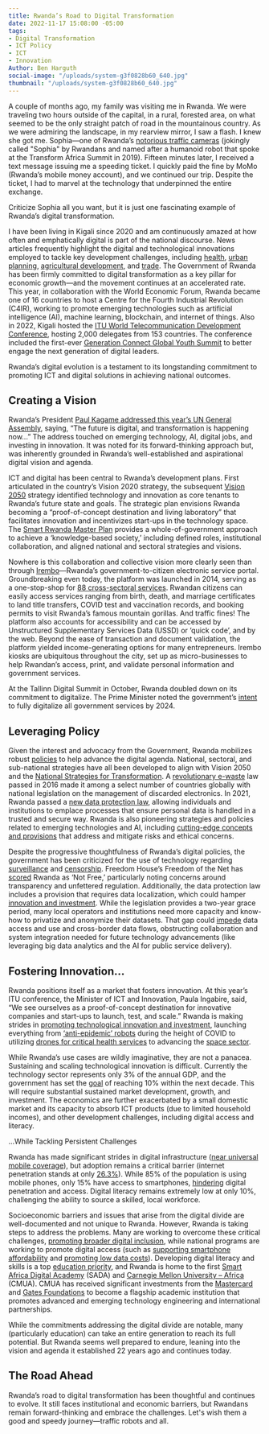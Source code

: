 ```yaml
---
title: Rwanda’s Road to Digital Transformation
date: 2022-11-17 15:08:00 -05:00
tags:
- Digital Transformation
- ICT Policy
- ICT
- Innovation
Author: Ben Harguth
social-image: "/uploads/system-g3f0828b60_640.jpg"
thumbnail: "/uploads/system-g3f0828b60_640.jpg"
---
```


A couple of months ago, my family was visiting me in Rwanda. We were traveling two hours outside of the capital, in a rural, forested area, on what seemed to be the only straight patch of road in the mountainous country. As we were admiring the landscape, in my rearview mirror, I saw a flash. I knew she got me. Sophia—one of Rwanda’s [notorious traffic cameras](https://www.ktpress.rw/2021/11/rwanda-police-drivers-in-traffic-fines-controversy/) (jokingly called "Sophia" by Rwandans and named after a humanoid robot that spoke at the Transform Africa Summit in 2019). Fifteen minutes later, I received a text message issuing me a speeding ticket. I quickly paid the fine by MoMo (Rwanda’s mobile money account), and we continued our trip. Despite the ticket, I had to marvel at the technology that underpinned the entire exchange. 

Criticize Sophia all you want, but it is just one fascinating example of Rwanda’s digital transformation.  

<!--more-->

I have been living in Kigali since 2020 and am continuously amazed at how often and emphatically digital is part of the national discourse. News articles frequently highlight the digital and technological innovations employed to tackle key development challenges, including [health](https://www.afdb.org/en/success-stories/how-rwanda-using-artificial-intelligence-improve-healthcare-55309), [urban planning](https://www.newtimes.co.rw/article/1002/opinions/connectivity-critical-to-transforming-kigali-into-a-smart-city), [agricultural development](https://www.borgenmagazine.com/digital-agriculture-can-help-africa/), and [trade](https://moderndiplomacy.eu/2022/09/25/rwanda-boosting-exports-through-technology-innovation-and-trade-in-services/). The Government of Rwanda has been firmly committed to digital transformation as a key pillar for economic growth—and the movement continues at an accelerated rate. This year, in collaboration with the World Economic Forum, Rwanda became one of 16 countries to host a Centre for the Fourth Industrial Revolution (C4IR), working to promote emerging technologies such as artificial intelligence (AI), machine learning, blockchain, and internet of things. Also in 2022, Kigali hosted the [ITU World Telecommunication Development Conference](https://www.itu.int/en/mediacentre/Pages/PR-2022-06-06-ITU-WTDC-Opens-Kigali.aspx), hosting 2,000 delegates from 153 countries. The conference included the first-ever [Generation Connect Global Youth Summit](https://www.itu.int/hub/2022/05/generation-connect-youth-summit/) to better engage the next generation of digital leaders. 

Rwanda’s digital evolution is a testament to its longstanding commitment to promoting ICT and digital solutions in achieving national outcomes.

## Creating a Vision

Rwanda’s President [Paul Kagame addressed this year’s UN General Assembly](https://allafrica.com/stories/202209220046.html), saying, “The future is digital, and transformation is happening now...” The address touched on emerging technology, AI, digital jobs, and investing in innovation. It was noted for its forward-thinking approach but, was inherently grounded in Rwanda’s well-established and aspirational digital vision and agenda. 

ICT and digital has been central to Rwanda’s development plans. First articulated in the country’s Vision 2020 strategy, the subsequent [Vision 2050](https://www.minecofin.gov.rw/fileadmin/user_upload/Minecofin/Publications/REPORTS/National_Development_Planning_and_Research/Vision_2050/English-Vision_2050_Abridged_version_WEB_Final.pdf) strategy identified technology and innovation as core tenants to Rwanda’s future state and goals. The strategic plan envisions Rwanda becoming a “proof-of-concept destination and living laboratory” that facilitates innovation and incentivizes start-ups in the technology space. The [Smart Rwanda Master Plan](https://www.minict.gov.rw/fileadmin/user_upload/minict_user_upload/Documents/Policies/SMART_RWANDA_MASTERPLAN.pdf) provides a whole-of-government approach to achieve a ‘knowledge-based society,’ including defined roles, institutional collaboration, and aligned national and sectoral strategies and visions. 

Nowhere is this collaboration and collective vision more clearly seen than through [Irembo](https://www.ktpress.rw/2019/01/untold-story-of-irembo-rwandas-one-stop-centre-for-govt-services/)—Rwanda’s government-to-citizen electronic service portal. Groundbreaking even today, the platform was launched in 2014, serving as a one-stop-shop for [88 cross-sectoral services](https://irembo.gov.rw/home/citizen/all_services). Rwandan citizens can easily access services ranging from birth, death, and marriage certificates to land title transfers, COVID test and vaccination records, and booking permits to visit Rwanda’s famous mountain gorillas. And traffic fines! The platform also accounts for accessibility and can be accessed by Unstructured Supplementary Services Data (USSD) or ‘quick code’, and by the web. Beyond the ease of transaction and document validation, the platform yielded income-generating options for many entrepreneurs. Irembo kiosks are ubiquitous throughout the city, set up as micro-businesses to help Rwandan’s access, print, and validate personal information and government services. 

At the Tallinn Digital Summit in October, Rwanda doubled down on its commitment to digitalize. The Prime Minister noted the government’s [intent](https://www.ktpress.rw/2022/10/tallinn-digital-summit-rwanda-to-fully-digitize-government-services-by-2024-pm-ngirente/) to fully digitalize all government services by 2024.

## Leveraging Policy

Given the interest and advocacy from the Government, Rwanda mobilizes robust [policies](https://digitalregulation.org/wp-content/uploads/Collaborative-Regulation_Case-Study-Rwanda_Final_E.pdf) to help advance the digital agenda. National, sectoral, and sub-national strategies have all been developed to align with Vision 2050 and the [National Strategies for Transformation](https://www.nirda.gov.rw/uploads/tx_dce/National_Strategy_For_Trsansformation_-NST1-min.pdf). A [revolutionary e-waste](https://climateportal.rema.gov.rw/fileadmin/user_upload/Documents/Policy/NationalE-WasteManagementPolicyforRwanda.pdf) law passed in 2016 made it among a select number of countries globally with national legislation on the management of discarded electronics. In 2021, Rwanda passed a [new data protection law](https://www.minict.gov.rw/index.php?eID=dumpFile&t=f&f=30553&token=d44bb5a4174c65872b4b0ece892e5d8ba34c8c91), allowing individuals and institutions to emplace processes that ensure personal data is handled in a trusted and secure way. Rwanda is also pioneering strategies and policies related to emerging technologies and AI, including [cutting-edge concepts and provisions](https://digicenter.rw/how-rwandas-ai-policy-helps-to-shape-the-evolving-ai-ecosystem/) that address and mitigate risks and ethical concerns. 

Despite the progressive thoughtfulness of Rwanda’s digital policies, the government has been criticized for the use of technology regarding [surveillance](https://foreignpolicy.com/2021/07/28/nso-pegasus-africa-morocco-rwanda/) and [censorship](https://www.voanews.com/a/rwanda-s-assault-on-youtubers-puts-journalists-in-crosshairs/6342838.html). Freedom House’s Freedom of the Net has [scored](https://freedomhouse.org/country/rwanda/freedom-net/2021) Rwanda as ‘Not Free,’ particularly noting concerns around transparency and unfettered regulation. Additionally, the data protection law includes a provision that requires data localization, which could hamper [innovation and investment](https://www.gsma.com/mobilefordevelopment/wp-content/uploads/2019/03/GSMA_Understanding-the-impact-of-data-localisation.pdf). While the legislation provides a two-year grace period, many local operators and institutions need more capacity and know-how to privatize and anonymize their datasets. That gap could [impede](https://freedomhouse.org/report/freedom-net/2022/countering-authoritarian-overhaul-internet) data access and use and cross-border data flows, obstructing collaboration and system integration needed for future technology advancements (like leveraging big data analytics and the AI for public service delivery). 

## Fostering Innovation…

Rwanda positions itself as a market that fosters innovation. At this year’s ITU conference, the Minister of ICT and Innovation, Paula Ingabire, said, “We see ourselves as a proof-of-concept destination for innovative companies and start-ups to launch, test, and scale.” Rwanda is making strides in [promoting technological innovation and investment](https://www.weforum.org/agenda/2022/07/rwanda-is-tackling-digital-development-challenges-and-succeeding/), launching everything from [‘anti-epidemic’ robots](https://www.undp.org/africa/news/undp-and-government-rwanda-deploy-smart-anti-epidemic-robots-fight-against-covid-19) during the height of COVID to utilizing [drones for critical health services](https://www.wired.com/story/drones-have-transformed-blood-delivery-in-rwanda/) to advancing the [space sector](https://africanews.space/rwanda-partners-with-japan-for-increased-space-collaboration/). 

While Rwanda’s use cases are wildly imaginative, they are not a panacea. Sustaining and scaling technological innovation is difficult. Currently the technology sector represents only 3% of the annual GDP, and the government has set the [goal](https://www.weforum.org/agenda/2022/07/rwanda-is-tackling-digital-development-challenges-and-succeeding/) of reaching 10% within the next decade. This will require substantial sustained market development, growth, and investment. The economics are further exacerbated by a small domestic market and its capacity to absorb ICT products (due to limited household incomes), and other development challenges, including digital access and literacy. 

…While Tackling Persistent Challenges

Rwanda has made significant strides in digital infrastructure ([near universal mobile coverage](https://www.visitrwanda.com/facts/connectivity/)), but adoption remains a critical barrier (internet penetration stands at only [26.3%](https://datareportal.com/reports/digital-2022-rwanda#:~:text=Rwanda's%20internet%20penetration%20rate%20stood,at%20the%20start%20of%202022.)). While 85% of the population is using mobile phones, only 15% have access to smartphones, [hindering](https://allafrica.com/stories/202203160172.html#:~:text=(file%20photo).&text=In%20the%20fourth%20quarter%20of,Utilities%20Regulatory%20Authority%20(RURA).) digital penetration and access. Digital literacy remains extremely low at only 10%, challenging the ability to source a skilled, local workforce. 

Socioeconomic barriers and issues that arise from the digital divide are well-documented and not unique to Rwanda. However, Rwanda is taking steps to address the problems. Many are working to overcome these critical challenges, [promoting broader digital inclusion](https://digicenter.rw/gender-mainstreaming-as-a-cross-cutting-enabler-for-the-digital-transformation-in-rwanda/), while national programs are working to promote digital access (such as [supporting smartphone affordability](https://allafrica.com/stories/202206080066.html) and [promoting low data costs](https://www.newtimes.co.rw/article/185710/News/rwanda-has-second-cheapest-mobile-data-in-east-africa-report)). Developing digital literacy and skills is a top [education priority](https://www.youtube.com/watch?v=Hbn0K2nxNBA), and Rwanda is home to the first [Smart Africa Digital Academy](https://www.minict.gov.rw/news-detail/sada-kicks-off-in-country-implementation-with-launch-of-first-national-digital-academy-in-rwanda) (SADA) and [Carnegie Mellon University – Africa](https://www.africa.engineering.cmu.edu/) (CMUA). CMUA has received significant investments from the [Mastercard](https://www.bizcommunity.com/Article/178/499/231496.html) and [Gates Foundations](https://www.eurekalert.org/news-releases/965951) to become a flagship academic institution that promotes advanced and emerging technology engineering and international partnerships. 

While the commitments addressing the digital divide are notable, many (particularly education) can take an entire generation to reach its full potential. But Rwanda seems well prepared to endure, leaning into the vision and agenda it established 22 years ago and continues today.

## The Road Ahead

Rwanda’s road to digital transformation has been thoughtful and continues to evolve. It still faces institutional and economic barriers, but Rwandans remain forward-thinking and embrace the challenges. Let's wish them a good and speedy journey—traffic robots and all.